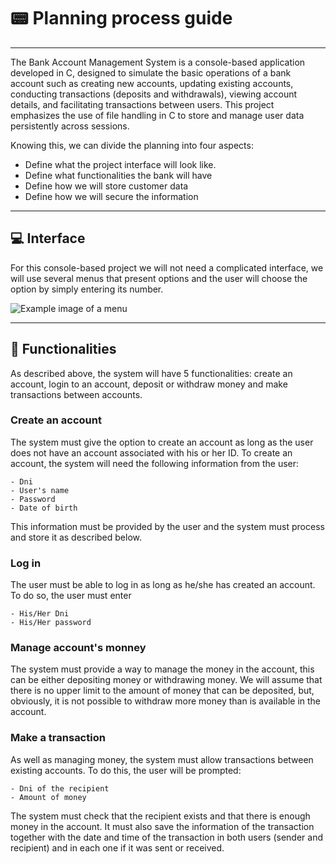 # :pager: Planning process guide
***
The Bank Account Management System is a console-based application developed in C, designed to simulate the basic operations of a bank account such as creating new accounts, 
updating existing accounts, conducting transactions (deposits and withdrawals), viewing account details, and facilitating transactions between users. This project emphasizes 
the use of file handling in C to store and manage user data persistently across sessions.

Knowing this, we can divide the planning into four aspects:
- Define what the project interface will look like.
- Define what functionalities the bank will have
- Define how we will store customer data
- Define how we will secure the information 
***
## :computer: Interface
For this console-based project we will not need a complicated interface, we will use several menus that present options and the user will choose the option by simply entering its number.

![Example image of a menu](https://github.com/vilan54/Bank-Management-C/assets/79419009/3d6fd620-b50d-4253-9337-4ab7a850ca4a)

***
## :bookmark_tabs: Functionalities
As described above, the system will have 5 functionalities: create an account, login to an account, deposit or withdraw money and make transactions between accounts.

### Create an account
The system must give the option to create an account as long as the user does not have an account associated with his or her ID.
To create an account, the system will need the following information from the user:
```
- Dni
- User's name
- Password
- Date of birth 
```
This information must be provided by the user and the system must process and store it as described below.

### Log in
The user must be able to log in as long as he/she has created an account. To do so, the user must enter 
```
- His/Her Dni
- His/Her password
```

### Manage account's monney
The system must provide a way to manage the money in the account, this can be either depositing money or withdrawing money.
We will assume that there is no upper limit to the amount of money that can be deposited, but, obviously, it is not possible to withdraw more money than is available in the account.

### Make a transaction
As well as managing money, the system must allow transactions between existing accounts. 
To do this, the user will be prompted:
```
- Dni of the recipient
- Amount of money
```
The system must check that the recipient exists and that there is enough money in the account. 
It must also save the information of the transaction together with the date and time of the transaction in both users (sender and recipient) and in each one if it was sent or received.

